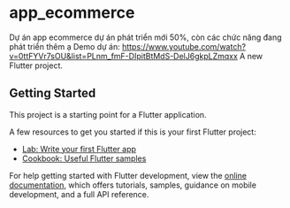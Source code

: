 # app_ecommerce
Dự án app ecommerce dự án phát triển mới 50%, còn các chức năng đang phát triển thêm ạ Demo dự án: https://www.youtube.com/watch?v=0ttFYVr7sOU&list=PLnm_fmF-DIpitBtMdS-DelJ6gkpLZmqxx
A new Flutter project.

## Getting Started

This project is a starting point for a Flutter application.

A few resources to get you started if this is your first Flutter project:

- [Lab: Write your first Flutter app](https://docs.flutter.dev/get-started/codelab)
- [Cookbook: Useful Flutter samples](https://docs.flutter.dev/cookbook)

For help getting started with Flutter development, view the
[online documentation](https://docs.flutter.dev/), which offers tutorials,
samples, guidance on mobile development, and a full API reference.
